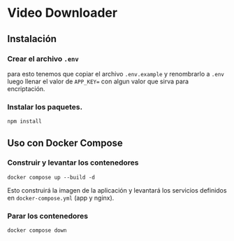 # Video Downloader

## Instalación

### Crear el archivo `.env`

para esto tenemos que copiar el archivo `.env.example` y renombrarlo a `.env` luego llenar el valor de `APP_KEY=` con algun valor que sirva para encriptación.

### Instalar los paquetes.

```shell
npm install
```

## Uso con Docker Compose

### Construir y levantar los contenedores

```shell
docker compose up --build -d
```

Esto construirá la imagen de la aplicación y levantará los servicios definidos en `docker-compose.yml` (app y nginx).

### Parar los contenedores

```shell
docker compose down
```
